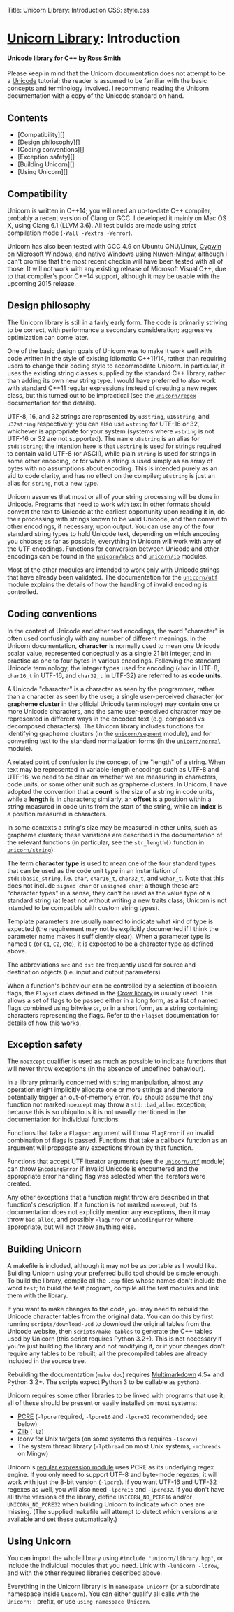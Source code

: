 Title: Unicorn Library: Introduction
CSS: style.css

# [Unicorn Library](index.html): Introduction #

#### Unicode library for C++ by Ross Smith ####

Please keep in mind that the Unicorn documentation does not attempt to be a
[Unicode](http://unicode.org/) tutorial; the reader is assumed to be familiar
with the basic concepts and terminology involved. I recommend reading the
Unicorn documentation with a copy of the Unicode standard on hand.

## Contents ##

* [Compatibility][]
* [Design philosophy][]
* [Coding conventions][]
* [Exception safety][]
* [Building Unicorn][]
* [Using Unicorn][]

## Compatibility ##

Unicorn is written in C++14; you will need an up-to-date C++ compiler,
probably a recent version of Clang or GCC. I developed it mainly on Mac OS X,
using Clang 6.1 (LLVM 3.6). All test builds are made using strict compilation
mode (`-Wall -Wextra -Werror`).

Unicorn has also been tested with GCC 4.9 on Ubuntu GNU/Linux,
[Cygwin](http://www.cygwin.com/) on Microsoft Windows, and native Windows
using [Nuwen-Mingw](http://nuwen.net/mingw.html), although I can't promise
that the most recent checkin will have been tested with all of those. It will
not work with any existing release of Microsoft Visual C++, due to that
compiler's poor C++14 support, although it may be usable with the upcoming
2015 release.

## Design philosophy ##

The Unicorn library is still in a fairly early form. The code is primarily
striving to be correct, with performance a secondary consideration; aggressive
optimization can come later.

One of the basic design goals of Unicorn was to make it work well with code
written in the style of existing idiomatic C++11/14, rather than requiring
users to change their coding style to accommodate Unicorn. In particular, it
uses the existing string classes supplied by the standard C++ library, rather
than adding its own new string type. I would have preferred to also work with
standard C++11 regular expressions instead of creating a new regex class, but
this turned out to be impractical (see the [`unicorn/regex`](regex.html)
documentation for the details).

UTF-8, 16, and 32 strings are represented by `u8string`, `u16string`, and
`u32string` respectively; you can also use `wstring` for UTF-16 or 32,
whichever is appropriate for your system (systems where `wstring` is not
UTF-16 or 32 are not supported). The name `u8string` is an alias for
`std::string`; the intention here is that `u8string` is used for strings
required to contain valid UTF-8 (or ASCII), while plain `string` is used for
strings in some other encoding, or for when a string is used simply as an
array of bytes with no assumptions about encoding. This is intended purely as
an aid to code clarity, and has no effect on the compiler; `u8string` is just
an alias for `string`, not a new type.

Unicorn assumes that most or all of your string processing will be done in
Unicode. Programs that need to work with text in other formats should convert
the text to Unicode at the earliest opportunity upon reading it in, do their
processing with strings known to be valid Unicode, and then convert to other
encodings, if necessary, upon output. You can use any of the four standard
string types to hold Unicode text, depending on which encoding you choose; as
far as possible, everything in Unicorn will work with any of the UTF
encodings. Functions for conversion between Unicode and other encodings can be
found in the [`unicorn/mbcs`](mbcs.html) and [`unicorn/io`](io.html) modules.

Most of the other modules are intended to work only with Unicode strings that
have already been validated. The documentation for the
[`unicorn/utf`](utf.html) module explains the details of how the handling of
invalid encoding is controlled.

## Coding conventions ##

In the context of Unicode and other text encodings, the word "character" is
often used confusingly with any number of different meanings. In the Unicorn
documentation, **character** is normally used to mean one Unicode scalar
value, represented conceptually as a single 21 bit integer, and in practise as
one to four bytes in various encodings. Following the standard Unicode
terminology, the integer types used for encoding (`char` in UTF-8, `char16_t`
in UTF-16, and `char32_t` in UTF-32) are referred to as **code units**.

A Unicode "character" is a character as seen by the programmer, rather than a
character as seen by the user; a single user-perceived character (or
**grapheme cluster** in the official Unicode terminology) may contain one or
more Unicode characters, and the same user-perceived character may be
represented in different ways in the encoded text (e.g. composed vs decomposed
characters). The Unicorn library includes functions for identifying grapheme
clusters (in the [`unicorn/segment`](segment.html) module), and for converting
text to the standard normalization forms (in the
[`unicorn/normal`](normal.html) module).

A related point of confusion is the concept of the "length" of a string. When
text may be represented in variable-length encodings such as UTF-8 and UTF-16,
we need to be clear on whether we are measuring in characters, code units, or
some other unit such as grapheme clusters. In Unicorn, I have adopted the
convention that a **count** is the size of a string in code units, while a
**length** is in characters; similarly, an **offset** is a position within a
string measured in code units from the start of the string, while an **index**
is a position measured in characters.

In some contexts a string's size may be measured in other units, such as
grapheme clusters; these variations are described in the documentation of the
relevant functions (in particular, see the `str_length()` function in
[`unicorn/string`](string.html)).

The term **character type** is used to mean one of the four standard types
that can be used as the code unit type in an instantiation of
`std::basic_string`, i.e. `char`, `char16_t`, `char32_t`, and `wchar_t`. Note
that this does not include `signed char` or `unsigned char`; although these
are "character types" in a sense, they can't be used as the value type of a
standard string (at least not without writing a new traits class; Unicorn is
not intended to be compatible with custom string types).

Template parameters are usually named to indicate what kind of type is
expected (the requirement may not be explicitly documented if I think the
parameter name makes it sufficiently clear). When a parameter type is named
`C` (or `C1`, `C2`, etc), it is expected to be a character type as defined
above.

The abbreviations `src` and `dst` are frequently used for source and
destination objects (i.e. input and output parameters).

When a function's behaviour can be controlled by a selection of boolean flags,
the `Flagset` class defined in the [Crow
library](https://github.com/CaptainCrowbar/crow-lib) is usually used. This
allows a set of flags to be passed either in a long form, as a list of named
flags combined using bitwise _or_, or in a short form, as a string containing
characters representing the flags. Refer to the `Flagset` documentation for
details of how this works.

## Exception safety ##

The `noexcept` qualifier is used as much as possible to indicate functions
that will never throw exceptions (in the absence of undefined behaviour).

In a library primarily concerned with string manipulation, almost any
operation might implicitly allocate one or more strings and therefore
potentially trigger an out-of-memory error. You should assume that any
function not marked `noexcept` may throw a `std::bad_alloc` exception; because
this is so ubiquitous it is not usually mentioned in the documentation for
individual functions.

Functions that take a `Flagset` argument will throw `FlagError` if an invalid
combination of flags is passed. Functions that take a callback function as an
argument will propagate any exceptions thrown by that function.

Functions that accept UTF iterator arguments (see the
[`unicorn/utf`](utf.html) module) can throw `EncodingError` if invalid Unicode
is encountered and the appropriate error handling flag was selected when the
iterators were created.

Any other exceptions that a function might throw are described in that
function's description. If a function is not marked `noexcept`, but its
documentation does not explicitly mention any exceptions, then it may throw
`bad_alloc`, and possibly `FlagError` or `EncodingError` where appropriate,
but will not throw anything else.

## Building Unicorn ##

A makefile is included, although it may not be as portable as I would like.
Building Unicorn using your preferred build tool should be simple enough. To
build the library, compile all the `.cpp` files whose names don't include the
word `test`; to build the test program, compile all the test modules and link
them with the library.

If you want to make changes to the code, you may need to rebuild the Unicode
character tables from the original data. You can do this by first running
`scripts/download-ucd` to download the original tables from the Unicode
website, then `scripts/make-tables` to generate the C++ tables used by Unicorn
(this script requires Python 3.2+). This is not necessary if you're just
building the library and not modifying it, or if your changes don't require
any tables to be rebuilt; all the precompiled tables are already included in
the source tree.

Rebuilding the documentation (`make doc`) requires
[Multimarkdown](http://fletcherpenney.net/multimarkdown/) 4.5+ and Python
3.2+. The scripts expect Python 3 to be callable as `python3`.

Unicorn requires some other libraries to be linked with programs that use it;
all of these should be present or easily installed on most systems:

* [PCRE](http://www.pcre.org/) (`-lpcre` required, `-lpcre16` and `-lpcre32` recommended; see below)
* [Zlib](http://www.zlib.net/) (`-lz`)
* Iconv for Unix targets (on some systems this requires `-liconv`)
* The system thread library (`-lpthread` on most Unix systems, `-mthreads` on Mingw)

Unicorn's [regular expression module](regex.html) uses PCRE as its underlying
regex engine. If you only need to support UTF-8 and byte-mode regexes, it will
work with just the 8-bit version (`-lpcre`). If you want UTF-16 and UTF-32
regexes as well, you will also need `-lpcre16` and `-lpcre32`. If you don't
have all three versions of the library, define `UNICORN_NO_PCRE16` and/or
`UNICORN_NO_PCRE32` when building Unicorn to indicate which ones are missing.
(The supplied makefile will attempt to detect which versions are available and
set these automatically.)

## Using Unicorn ##

You can import the whole library using `#include "unicorn/library.hpp"`, or
include the individual modules that you need. Link with `-lunicorn -lcrow`,
and with the other required libraries described above.

Everything in the Unicorn library is in `namespace Unicorn` (or a subordinate
namespace inside `Unicorn`). You can either qualify all calls with the
`Unicorn::` prefix, or use `using namespace Unicorn`.
